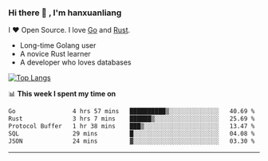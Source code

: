 ### Hi there 👋 , I'm hanxuanliang

<!--
**hanxuanliang/hanxuanliang** is a ✨ _special_ ✨ repository because its `README.md` (this file) appears on your GitHub profile.

Here are some ideas to get you started:

- 🔭 I’m currently working on ...
- 🌱 I’m currently learning ...
- 👯 I’m looking to collaborate on ...
- 🤔 I’m looking for help with ...
- 💬 Ask me about ...
- 📫 How to reach me: ...
- 😄 Pronouns: ...
- ⚡ Fun fact: ...
-->
I ❤ Open Source. I love [Go](https://golang.org) and [Rust](https://www.rust-lang.org/zh-CN/).

* Long-time Golang user
* A novice Rust learner
* A developer who loves databases

[![Top Langs](https://github-readme-stats.vercel.app/api?username=hanxuanliang&show_icons=true&count_private=true&line_height=40)](https://github.com/anuraghazra/github-readme-stats)

📊 **This week I spent my time on**
<!--START_SECTION:waka-->

```txt
Go                4 hrs 57 mins   ██████████▒░░░░░░░░░░░░░░   40.69 %
Rust              3 hrs 7 mins    ██████▒░░░░░░░░░░░░░░░░░░   25.69 %
Protocol Buffer   1 hr 38 mins    ███▒░░░░░░░░░░░░░░░░░░░░░   13.47 %
SQL               29 mins         █░░░░░░░░░░░░░░░░░░░░░░░░   04.08 %
JSON              24 mins         ▓░░░░░░░░░░░░░░░░░░░░░░░░   03.30 %
```

<!--END_SECTION:waka-->

***
